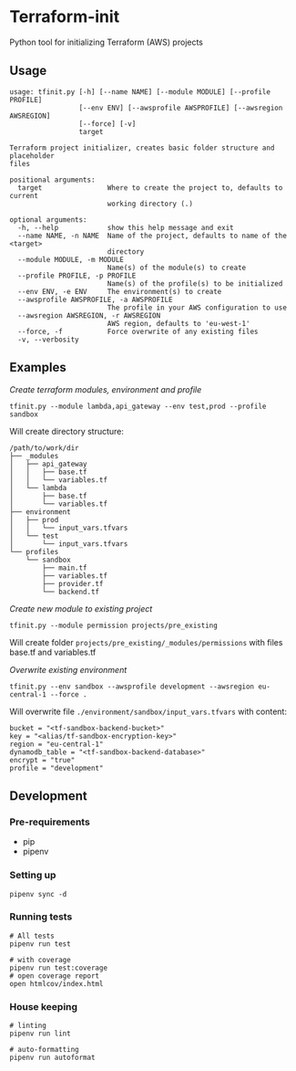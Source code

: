 # Terraform-init

Python tool for initializing Terraform (AWS) projects

## Usage

```
usage: tfinit.py [-h] [--name NAME] [--module MODULE] [--profile PROFILE]
                 [--env ENV] [--awsprofile AWSPROFILE] [--awsregion AWSREGION]
                 [--force] [-v]
                 target

Terraform project initializer, creates basic folder structure and placeholder
files

positional arguments:
  target                Where to create the project to, defaults to current
                        working directory (.)

optional arguments:
  -h, --help            show this help message and exit
  --name NAME, -n NAME  Name of the project, defaults to name of the <target>
                        directory
  --module MODULE, -m MODULE
                        Name(s) of the module(s) to create
  --profile PROFILE, -p PROFILE
                        Name(s) of the profile(s) to be initialized
  --env ENV, -e ENV     The environment(s) to create
  --awsprofile AWSPROFILE, -a AWSPROFILE
                        The profile in your AWS configuration to use
  --awsregion AWSREGION, -r AWSREGION
                        AWS region, defaults to 'eu-west-1'
  --force, -f           Force overwrite of any existing files
  -v, --verbosity
```

## Examples

*Create terraform modules, environment and profile*

`tfinit.py --module lambda,api_gateway --env test,prod --profile sandbox`

Will create directory structure: 
```
/path/to/work/dir
├── _modules
│   ├── api_gateway
│   │   ├── base.tf
│   │   └── variables.tf
│   └── lambda
│       ├── base.tf
│       └── variables.tf
├── environment
│   ├── prod
│   │   └── input_vars.tfvars
│   └── test
│       └── input_vars.tfvars
└── profiles
    └── sandbox
        ├── main.tf
        ├── variables.tf
        ├── provider.tf
        └── backend.tf
```

*Create new module to existing project*

`tfinit.py --module permission projects/pre_existing` 

Will create folder `projects/pre_existing/_modules/permissions` with files base.tf and variables.tf

*Overwrite existing environment*

`tfinit.py --env sandbox --awsprofile development --awsregion eu-central-1 --force .` 

Will overwrite file `./environment/sandbox/input_vars.tfvars` with content:
```
bucket = "<tf-sandbox-backend-bucket>"
key = "<alias/tf-sandbox-encryption-key>"
region = "eu-central-1"
dynamodb_table = "<tf-sandbox-backend-database>"
encrypt = "true"
profile = "development"
```

## Development

### Pre-requirements
- pip
- pipenv

### Setting up
`pipenv sync -d`

### Running tests
```
# All tests
pipenv run test

# with coverage
pipenv run test:coverage
# open coverage report
open htmlcov/index.html
```

### House keeping
```
# linting
pipenv run lint

# auto-formatting
pipenv run autoformat
```